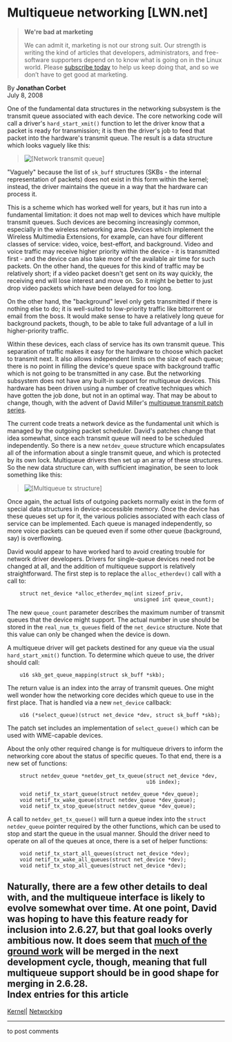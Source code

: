 # Multiqueue networking [LWN.net]

> **We're bad at marketing**
> 
> We can admit it, marketing is not our strong suit. Our strength is writing the kind of articles that developers, administrators, and free-software supporters depend on to know what is going on in the Linux world. Please [subscribe today](/Promo/nsn-bad/subscribe) to help us keep doing that, and so we don’t have to get good at marketing. 

By **Jonathan Corbet**  
July 8, 2008 

One of the fundamental data structures in the networking subsystem is the transmit queue associated with each device. The core networking code will call a driver's `hard_start_xmit()` function to let the driver know that a packet is ready for transmission; it is then the driver's job to feed that packet into the hardware's transmit queue. The result is a data structure which looks vaguely like this: 

> ![\[Network transmit queue\]](https://static.lwn.net/images/ns/kernel/net-tx-old.png)

"Vaguely" because the list of `sk_buff` structures (SKBs - the internal representation of packets) does not exist in this form within the kernel; instead, the driver maintains the queue in a way that the hardware can process it. 

This is a scheme which has worked well for years, but it has run into a fundamental limitation: it does not map well to devices which have multiple transmit queues. Such devices are becoming increasingly common, especially in the wireless networking area. Devices which implement the Wireless Multimedia Extensions, for example, can have four different classes of service: video, voice, best-effort, and background. Video and voice traffic may receive higher priority within the device - it is transmitted first - and the device can also take more of the available air time for such packets. On the other hand, the queues for this kind of traffic may be relatively short; if a video packet doesn't get sent on its way quickly, the receiving end will lose interest and move on. So it might be better to just drop video packets which have been delayed for too long. 

On the other hand, the "background" level only gets transmitted if there is nothing else to do; it is well-suited to low-priority traffic like bittorrent or email from the boss. It would make sense to have a relatively long queue for background packets, though, to be able to take full advantage of a lull in higher-priority traffic. 

Within these devices, each class of service has its own transmit queue. This separation of traffic makes it easy for the hardware to choose which packet to transmit next. It also allows independent limits on the size of each queue; there is no point in filling the device's queue space with background traffic which is not going to be transmitted in any case. But the networking subsystem does not have any built-in support for multiqueue devices. This hardware has been driven using a number of creative techniques which have gotten the job done, but not in an optimal way. That may be about to change, though, with the advent of David Miller's [multiqueue transmit patch series](http://lwn.net/Articles/288940/). 

The current code treats a network device as the fundamental unit which is managed by the outgoing packet scheduler. David's patches change that idea somewhat, since each transmit queue will need to be scheduled independently. So there is a new `netdev_queue` structure which encapsulates all of the information about a single transmit queue, and which is protected by its own lock. Multiqueue drivers then set up an array of these structures. So the new data structure can, with sufficient imagination, be seen to look something like this: 

> ![\[Multiqueue tx structure\]](https://static.lwn.net/images/ns/kernel/net-tx-mq.png)

Once again, the actual lists of outgoing packets normally exist in the form of special data structures in device-accessible memory. Once the device has these queues set up for it, the various policies associated with each class of service can be implemented. Each queue is managed independently, so more voice packets can be queued even if some other queue (background, say) is overflowing. 

David would appear to have worked hard to avoid creating trouble for network driver developers. Drivers for single-queue devices need not be changed at all, and the addition of multiqueue support is relatively straightforward. The first step is to replace the `alloc_etherdev()` call with a call to: 
    
    
        struct net_device *alloc_etherdev_mq(int sizeof_priv, 
                                             unsigned int queue_count);
    

The new `queue_count` parameter describes the maximum number of transmit queues that the device might support. The actual number in use should be stored in the `real_num_tx_queues` field of the `net_device` structure. Note that this value can only be changed when the device is down. 

A multiqueue driver will get packets destined for any queue via the usual `hard_start_xmit()` function. To determine which queue to use, the driver should call: 
    
    
        u16 skb_get_queue_mapping(struct sk_buff *skb);
    

The return value is an index into the array of transmit queues. One might well wonder how the networking core decides which queue to use in the first place. That is handled via a new `net_device` callback: 
    
    
        u16	(*select_queue)(struct net_device *dev, struct sk_buff *skb);
    

The patch set includes an implementation of `select_queue()` which can be used with WME-capable devices. 

About the only other required change is for multiqueue drivers to inform the networking core about the status of specific queues. To that end, there is a new set of functions: 
    
    
        struct netdev_queue *netdev_get_tx_queue(struct net_device *dev,
                                                 u16 index);
    
        void netif_tx_start_queue(struct netdev_queue *dev_queue);
        void netif_tx_wake_queue(struct netdev_queue *dev_queue);
        void netif_tx_stop_queue(struct netdev_queue *dev_queue);
    

A call to `netdev_get_tx_queue()` will turn a queue index into the `struct netdev_queue` pointer required by the other functions, which can be used to stop and start the queue in the usual manner. Should the driver need to operate on all of the queues at once, there is a set of helper functions: 
    
    
        void netif_tx_start_all_queues(struct net_device *dev);
        void netif_tx_wake_all_queues(struct net_device *dev);
        void netif_tx_stop_all_queues(struct net_device *dev);
    

Naturally, there are a few other details to deal with, and the multiqueue interface is likely to evolve somewhat over time. At one point, David was hoping to have this feature ready for inclusion into 2.6.27, but that goal looks overly ambitious now. It does seem that [much of the ground work](/Articles/289154/) will be merged in the next development cycle, though, meaning that full multiqueue support should be in good shape for merging in 2.6.28.  
Index entries for this article  
---  
[Kernel](/Kernel/Index)| [Networking](/Kernel/Index#Networking)  
  


* * *

to post comments 

